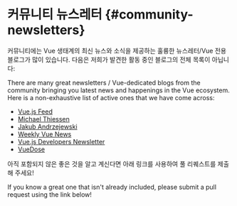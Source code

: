 # 커뮤니티 뉴스레터 {#community-newsletters}

커뮤니티에는 Vue 생태계의 최신 뉴스와 소식을 제공하는 훌륭한 뉴스레터/Vue 전용 블로그가 많이 있습니다. 다음은 저희가 발견한 활동 중인 블로그의 전체 목록이 아닙니다:

There are many great newsletters / Vue-dedicated blogs from the community bringing you latest news and happenings in the Vue ecosystem. Here is a non-exhaustive list of active ones that we have come across:

- [Vue.js Feed](https://vuejsfeed.com/)
- [Michael Thiessen](https://michaelnthiessen.com/newsletter)
- [Jakub Andrzejewski](https://dev.to/jacobandrewsky)
- [Weekly Vue News](https://weekly-vue.news/)
- [Vue.js Developers Newsletter](https://vuejsdevelopers.com/newsletter/)
- [VueDose](https://vuedose.tips/articles#newsletter)

아직 포함되지 않은 좋은 것을 알고 계신다면 아래 링크를 사용하여 풀 리퀘스트를 제출해 주세요!

If you know a great one that isn't already included, please submit a pull request using the link below!
